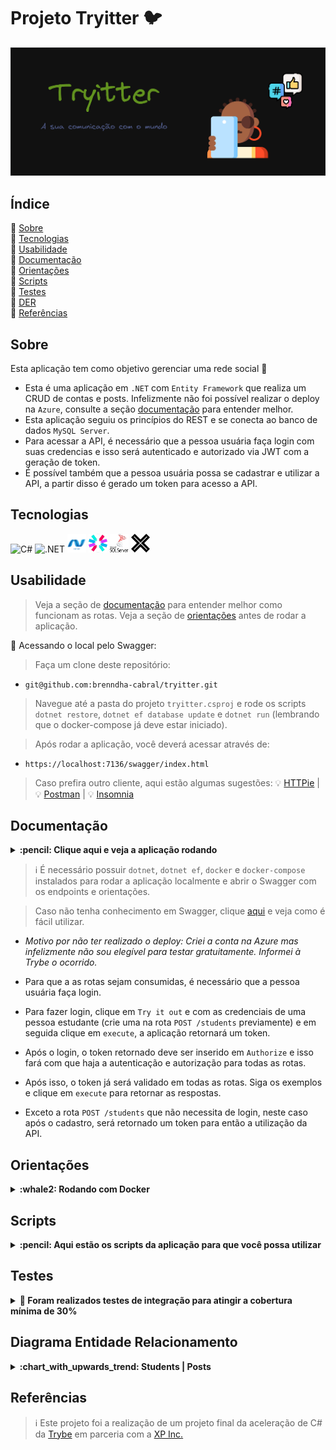 # Projeto Tryitter :bird:

<div align="center">
   <img src="./public/assets/images/readme-banner.png" alt="" width="1000">
</div>

<h2>Índice</h2>

 :round_pushpin: [Sobre](#sobre)<br />
 :round_pushpin: [Tecnologias](#tecnologias)<br />
 :round_pushpin: [Usabilidade](#usabilidade)<br />
 :round_pushpin: [Documentação](#documentacao)<br />
 :round_pushpin: [Orientações](#orientacoes)<br />
 :round_pushpin: [Scripts](#scripts)<br />
 :round_pushpin: [Testes](#testes)<br />
 :round_pushpin: [DER](#der)<br />
 :round_pushpin: [Referências](#referencias)<br />

<h2 id="sobre">Sobre</h2>

Esta aplicação tem como objetivo gerenciar uma rede social  :iphone:

 - Esta é uma aplicação em `.NET` com `Entity Framework` que realiza um CRUD de contas e posts. Infelizmente não foi possível realizar o deploy na `Azure`, consulte a seção [documentação](#documentacao) para entender melhor.
 - Esta aplicação seguiu os princípios do REST e se conecta ao banco de dados `MySQL Server`.
 - Para acessar a API, é necessário que a pessoa usuária faça login com suas credencias e isso será autenticado e autorizado via JWT com a geração de token.
 - É possível também que a pessoa usuária possa se cadastrar e utilizar a API, a partir disso é gerado um token para acesso a API.

<h2 id="tecnologias">Tecnologias</h2>

<div>
  <img title="C#" alt="C#" height="30" width="40" src="https://cdn.jsdelivr.net/gh/devicons/devicon/icons/csharp/csharp-original.svg" />
  <img title=".NET" alt=".NET" height="30" width="40" src="https://cdn.jsdelivr.net/gh/devicons/devicon/icons/dotnetcore/dotnetcore-original.svg" />
  <img title="Entity Framework" alt="Entity Framework" height="30" width="30" src="./public/assets/images/ef.png">
  <img title="JWT" alt="JWT" height="30" width="30" src="./public/assets/images/jwt.png">
  <img title="MySQL Server" alt="Entity Framework" height="30" width="30" src="./public/assets/images/sql-server.png">
  <img title="xUnit" alt="xUnit" height="30" width="30" src="./public/assets/images/xunit.png">
</div>

 <h2 id="usabilidade">Usabilidade</h2>

> Veja a seção de [documentação](#documentacao) para entender melhor como funcionam as rotas.
> Veja a seção de [orientações](#orientacoes) antes de rodar a aplicação.

:round_pushpin: Acessando o local pelo Swagger:

> Faça um clone deste repositório:
- `git@github.com:brenndha-cabral/tryitter.git` 

> Navegue até a pasta do projeto `tryitter.csproj` e rode os scripts `dotnet restore`, `dotnet ef database update` e `dotnet run` (lembrando que o docker-compose já deve estar iniciado).

> Após rodar a aplicação, você deverá acessar através de:
- `https://localhost:7136/swagger/index.html` 

> Caso prefira outro cliente, aqui estão algumas sugestões:
  :bulb: [HTTPie](https://httpie.io/) | :bulb: [Postman](https://www.postman.com/) | :bulb: [Insomnia](https://insomnia.rest/)


<h2 id="documentacao">Documentação</h2>
<details>

<summary id="env"><strong>:pencil: Clique aqui e veja a aplicação rodando</strong></summary><br/>

https://user-images.githubusercontent.com/87787342/207760277-6b73e70b-af10-4681-ad4c-62374b3366e2.mp4

<div align="center">
    <img src="./public/assets/images/swagger.png" alt="Swagger" width="1000">    
</div>

</details>

> :information_source: É necessário possuir `dotnet`, `dotnet ef`, `docker` e `docker-compose` instalados para rodar a aplicação localmente e abrir o Swagger com os endpoints e orientações.

> Caso não tenha conhecimento em Swagger, clique [aqui](https://www.youtube.com/watch?v=cOhguRdlr5A) e veja como é fácil utilizar.

 - _Motivo por não ter realizado o deploy: Criei a conta na Azure mas infelizmente não sou elegível para testar gratuitamente. Informei à Trybe o ocorrido._
 
 - Para que a as rotas sejam consumidas, é necessário que a pessoa usuária faça login.

 - Para fazer login, clique em `Try it out` e com as credenciais de uma pessoa estudante (crie uma na rota `POST /students` previamente) e em seguida clique em `execute`, a aplicação retornará um token.

 - Após o login, o token retornado deve ser inserido em `Authorize` e isso fará com que haja a autenticação e autorização para todas as rotas.

 - Após isso, o token já será validado em todas as rotas. Siga os exemplos e clique em `execute` para retornar as respostas.

 - Exceto a rota `POST /students` que não necessita de login, neste caso após o cadastro, será retornado um token para então a utilização da API.

<h2 id="orientacoes">Orientações</h2>

<details>

<summary id="docker"><strong>:whale2: Rodando com Docker</strong></summary>

### 👉 Com Docker

> :information_source: Rode o serviço `db` com o comando `docker-compose up`.

- Esse comando irá inicializar um container chamado `sql_server_db`;

> :information_source: Ao rodar o docker-compose, ele criará uma imagem do banco de dados `MySQL Server`. 

</details>

<h2 id="scripts">Scripts</h2>

<details>

<summary id="env"><strong>:pencil: Aqui estão os scripts da aplicação para que você possa utilizar</strong></summary><br/>

- `dotnet restore`: Irá instalar os pacotes NuGets;

- `dotnet ef database update`: Irá criar o banco de dados localmente;

- `dotnet run`: Irá rodar a aplicação;

- `dotnet test`: Irá rodar todos os testes de integração da aplicação;

> Sinta-se à vontade para ajustar os scripts de acordo com a sua necessidade.
</details>


<h2 id="testes">Testes</h2>

<details>

<summary id="env"><strong>🧪 Foram realizados testes de integração para atingir a cobertura mínima de 30%</strong></summary><br/>

> Foram realizados testes de integração com `xUnit` e `Fluent Assertions`. Não consegui fazer o mock do banco de dados, por isso os testes foram realizados em cima do banco de dados de desenvolvimento.
<div align="center">
    <img src="./public/assets/images/tests-coverage.png" alt="Relatório de cobertura de testes" width="1000">
    <img src="./public/assets/images/tests.png" alt="Relatório de cobertura de testes" width="1000">
</div>

</details>

<h2 id="der">Diagrama Entidade Relacionamento</h2>

<details>

<summary id="env"><strong>:chart_with_upwards_trend: Students | Posts</strong></summary><br/>

  <div align="center">
    <img src="./public/assets/images/der-png.png" alt="Diagrama Entidade Relacionamento" width="1000">
  </div>

</details>


<h2 id="referencias">Referências</h2>

> :information_source: Este projeto foi a realização de um projeto final da aceleração de C# da [Trybe](https://www.betrybe.com/) em parceria com a [XP Inc.](https://www.linkedin.com/company/xp-inc/)
